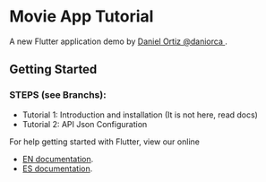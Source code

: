 # Movie App Tutorial

A new Flutter application demo by [Daniel Ortiz @daniorca ](https://github.com/daniorca/movieapp_flutter).

## Getting Started

### STEPS (see Branchs):
- Tutorial 1: Introduction and installation (It is not here, read docs)
- Tutorial 2: API Json Configuration


For help getting started with Flutter, view our online
- [EN documentation](https://flutter.io/).
- [ES documentation](https://flutter-es.io/).
